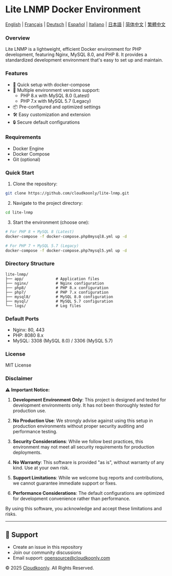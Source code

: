 # Lite LNMP Docker Environment

[English](README.md) | [Français](README_FR.md) | [Deutsch](README_DE.md) | [Español](README_ES.md) | [Italiano](README_IT.md) | [日本語](README_JP.md) | [简体中文](README_zh-CN.md) | [繁體中文](README_zh-TW.md) 

### Overview
Lite LNMP is a lightweight, efficient Docker environment for PHP development, featuring Nginx, MySQL 8.0, and PHP 8. It provides a standardized development environment that's easy to set up and maintain.

### Features
- 🚀 Quick setup with docker-compose
- 🔧 Multiple environment versions support:
  - PHP 8.x with MySQL 8.0 (Latest)
  - PHP 7.x with MySQL 5.7 (Legacy)
- 📦 Pre-configured and optimized settings
- 🛠️ Easy customization and extension
- 🔒 Secure default configurations

### Requirements
- Docker Engine
- Docker Compose
- Git (optional)

### Quick Start
1. Clone the repository:
```bash
git clone https://github.com/cloudkoonly/lite-lnmp.git
```

2. Navigate to the project directory:
```bash
cd lite-lnmp
```

3. Start the environment (choose one):
```bash
# For PHP 8 + MySQL 8 (Latest)
docker-compose -f docker-compose.php8mysql8.yml up -d

# For PHP 7 + MySQL 5.7 (Legacy)
docker-compose -f docker-compose.php7mysql5.yml up -d
```

### Directory Structure
```
lite-lnmp/
├── app/              # Application files
├── nginx/            # Nginx configuration
├── php8/             # PHP 8.x configuration
├── php7/             # PHP 7.x configuration
├── mysql8/           # MySQL 8.0 configuration
├── mysql/            # MySQL 5.7 configuration
└── logs/             # Log files
```

### Default Ports
- Nginx: 80, 443
- PHP: 8080 8.x
- MySQL: 3308 (MySQL 8.0) / 3306 (MySQL 5.7)

### License
MIT License

### Disclaimer
⚠️ **Important Notice:**

1. **Development Environment Only**: This project is designed and tested for development environments only. It has not been thoroughly tested for production use.

2. **No Production Use**: We strongly advise against using this setup in production environments without proper security auditing and performance testing.

3. **Security Considerations**: While we follow best practices, this environment may not meet all security requirements for production deployments.

4. **No Warranty**: This software is provided "as is", without warranty of any kind. Use at your own risk.

5. **Support Limitations**: While we welcome bug reports and contributions, we cannot guarantee immediate support or fixes.

6. **Performance Considerations**: The default configurations are optimized for development convenience rather than performance.

By using this software, you acknowledge and accept these limitations and risks.

---

## 💬 Support

- Create an issue in this repository
- Join our community discussions
- Email support: opensource@cloudkoonly.com

© 2025 [Cloudkoonly](https://www.cloudkoonly.com). All Rights Reserved.
